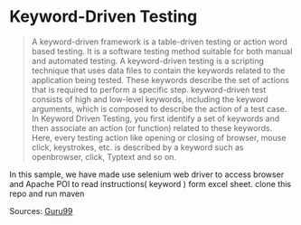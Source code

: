 # Keyword-Driven Testing
>A keyword-driven framework is a table-driven testing or action word based testing. It is a software testing method suitable for both manual and automated testing. 
A keyword-driven testing is a scripting technique that uses data files to contain the keywords related to the application being tested. These keywords describe the set of actions that is required to perform a specific step.
 keyword-driven test consists of high and low-level keywords, including the keyword arguments, which is composed to describe the action of a test case.
In Keyword Driven Testing, you first identify a set of keywords and then associate an action (or function) related to these keywords. Here, every testing action like opening or closing of browser, mouse click, keystrokes, etc. is described by a keyword such as openbrowser, click, Typtext and so on.

In this sample, we have made use selenium web driver to access browser and Apache POI to read instructions( keyword ) form excel sheet.
clone this repo and run maven 

Sources: [Guru99](https://www.guru99.com/keyword-driven-testing.html)
